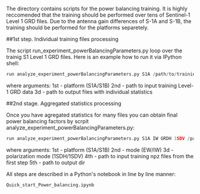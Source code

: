 The directory contains scripts for the power balancing training. It is highly reccomended that the training should be performed over tens of Sentinel-1 Level 1 GRD files. Due to the antenna gain differences of S-1A and S-1B, the training should be performed for the platforms separetely.

##1st step. Individual training files processing 

The script run_experiment_powerBalancingParameters.py loop over the trainig S1 Level 1 GRD files. Here is an example how to run it via IPython shell:

```python
run analyze_experiment_powerBalancingParameters.py S1A /path/to/training/files /out/path/npz
```
where arguments:
1st - platform (S1A/S1B)
2nd - path to input training Level-1 GRD data
3d  - path to output files with individual statistics

##2nd stage. Aggregated statistics processing

Once you have agregated statistics for many files you can obtain final power balancing factors by scrpit analyze_experiment_powerBalancingParameters.py:

```python
run analyze_experiment_powerBalancingParameters.py S1A IW GRDH 1SDV /path/to/npz/files /out/path
```
where arguments:
1st - platform (S1A/S1B)
2nd - mode (EW/IW)
3d  - polarization mode (1SDH/1SDV)
4th - path to input training npz files from the first step
5th - path to output dir

All steps are described in a Python's notebook in line by line manner:

```python
Quick_start_Power_balancing.ipynb
```
